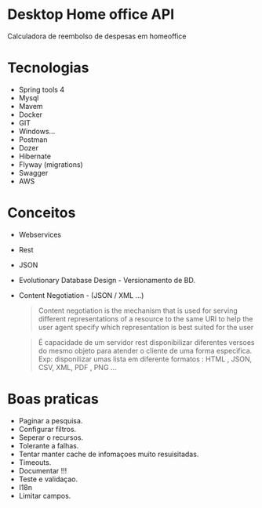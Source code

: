 # Desktop Home office API
Calculadora de reembolso de despesas em homeoffice

# Tecnologias
- Spring tools 4
- Mysql
- Mavem
- Docker
- GIT
- Windows...
- Postman
- Dozer
- Hibernate
- Flyway (migrations)
- Swagger
- AWS

# Conceitos
- Webservices
- Rest
- JSON
- Evolutionary Database Design - Versionamento de BD.
- Content Negotiation - (JSON / XML ...)
    > Content negotiation is the mechanism that is used for serving different representations of a resource to the same URI to help the user agent specify which representation is best suited for the user 
    
    > É capacidade de um servidor rest disponibilizar diferentes versoes do mesmo objeto para atender o cliente de uma forma especifica. Exp: disponilizar umas lista em diferente formatos : HTML , JSON, CSV, XML, PDF , PNG ...

# Boas praticas
- Paginar a pesquisa.
- Configurar filtros.
- Seperar o recursos.
- Tolerante a falhas.
- Tentar manter cache de infomaçoes muito resuisitadas.
- Timeouts.
- Documentar !!!
- Teste e validaçao.
- I18n
- Limitar campos.

